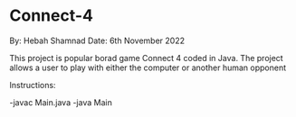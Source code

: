 # Connect-4
By: Hebah Shamnad
Date: 6th November 2022

This project is popular borad game Connect 4 coded in Java. The project allows a user to play with either the computer or another human opponent

Instructions:

-javac Main.java
-java  Main